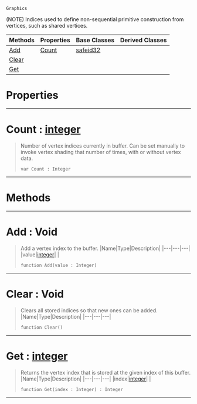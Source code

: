  `Graphics`

(NOTE) Indices used to define non-sequential primitive construction from vertices, such as shared vertices.

|Methods|Properties|Base Classes|Derived Classes|
|---|---|---|---|
|[ Add](indexbuffer.md#add-void)|[ Count](indexbuffer.md#count-zilch-engine-docume)|[safeid32](safeid32.md)| |
|[ Clear](indexbuffer.md#clear-void)| | | |
|[ Get](indexbuffer.md#get-zilch-engine-document)| | | |


 #  Properties


---  
 #  Count : [integer](../nada_base_types/integer.md)

> Number of vertex indices currently in buffer. Can be set manually to invoke vertex shading that number of times, with or without vertex data.
> ``` lang=cpp, name=Nada
> var Count : Integer


---  
 #  Methods


---  
 #  Add : Void

> Add a vertex index to the buffer.
> |Name|Type|Description|
> |---|---|---|
> |value|[integer](../nada_base_types/integer.md)| |
> ``` lang=cpp, name=Nada
> function Add(value : Integer)
> ``` 


---  
 #  Clear : Void

> Clears all stored indices so that new ones can be added.
> |Name|Type|Description|
> |---|---|---|
> ``` lang=cpp, name=Nada
> function Clear()
> ``` 


---  
 #  Get : [integer](../nada_base_types/integer.md)

> Returns the vertex index that is stored at the given index of this buffer.
> |Name|Type|Description|
> |---|---|---|
> |index|[integer](../nada_base_types/integer.md)| |
> ``` lang=cpp, name=Nada
> function Get(index : Integer) : Integer
> ``` 


---  
 

 